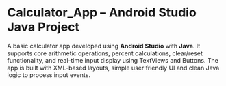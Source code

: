 # Calculator_App – Android Studio Java Project

A basic calculator app developed using **Android Studio** with **Java**. It supports core arithmetic operations, percent calculations, clear/reset functionality, and real-time input display using TextViews and Buttons. The app is built with XML-based layouts, simple user friendly UI and clean Java logic to process input events.


